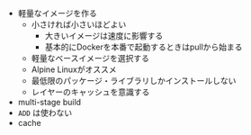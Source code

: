 - 軽量なイメージを作る
  - 小さければ小さいほどよい
      - 大きいイメージは速度に影響する
      - 基本的にDockerを本番で起動するときはpullから始まる
  - 軽量なベースイメージを選択する
  - Alpine Linuxがオススメ
  - 最低限のパッケージ・ライブラリしかインストールしない
  - レイヤーのキャッシュを意識する
- multi-stage build
- `ADD` は使わない
- cache
